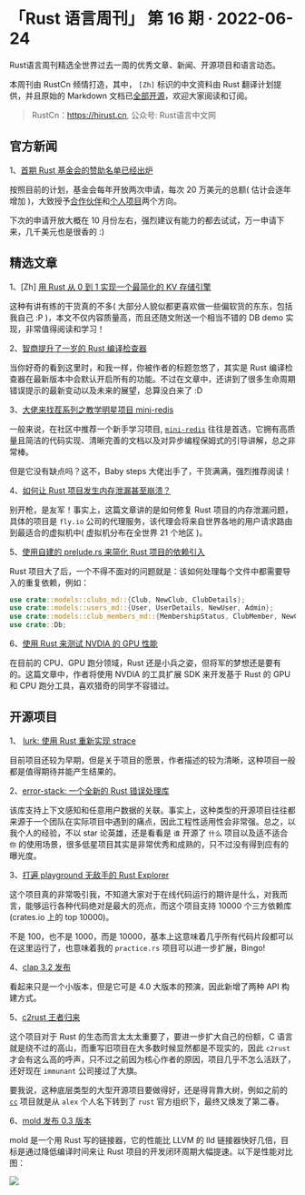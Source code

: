# 「Rust 语言周刊」 第 16 期 · 2022-06-24
Rust语言周刊精选全世界过去一周的优秀文章、新闻、开源项目和语言动态。

本周刊由 RustCn 倾情打造，其中， `[Zh]` 标识的中文资料由 Rust 翻译计划提供，并且原始的 Markdown 文档已[全部开源](https://github.com/rustlang-cn/rustt)，欢迎大家阅读和订阅。

> RustCn：https://hirust.cn, 公众号: Rust语言中文网


## 官方新闻

1、[首期 Rust 基金会的赞助名单已经出炉](https://foundation.rust-lang.org/news/2022-06-14-community-grants-program-awards-announcement/)

按照目前的计划，基金会每年开放两次申请，每次 20 万美元的总额( 估计会逐年增加 )，大致授予[合作伙伴](https://foundation.rust-lang.org/news/2022-06-14-community-grants-program-awards-announcement/#fellowship-awards)和[个人项目](https://foundation.rust-lang.org/news/2022-06-14-community-grants-program-awards-announcement/#individual-project-grant-awards)两个方向。

下次的申请开放大概在 10 月份左右，强烈建议有能力的都去试试，万一申请下来，几千美元也是很香的 :)

## 精选文章

1、[Zh] [用 Rust 从 0 到 1 实现一个最简化的 KV 存储引擎](https://blog.csdn.net/qq_36456827/article/details/125304612)

这种有讲有练的干货真的不多( 大部分人貌似都更喜欢做一些偏软货的东东，包括我自己 :P )，本文不仅内容质量高，而且还随文附送一个相当不错的 DB demo 实现，非常值得阅读和学习！

2、[智商提升了一岁的 Rust 编译检查器](https://jackh726.github.io/rust/2022/06/10/nll-stabilization.html)

当你好奇的看到这里时，和我一样，你被作者的标题忽悠了，其实是 Rust 编译检查器在最新版本中会默认开启所有的功能。不过在文章中，还讲到了很多生命周期错误提示的最新变动以及未来的展望，总算没白来了 :D

3、[大佬来找茬系列之教学明星项目 mini-redis](https://smallcultfollowing.com/babysteps/blog/2022/06/13/async-cancellation-a-case-study-of-pub-sub-in-mini-redis/)

一般来说，在社区中推荐一个新手学习项目, [`mini-redis`](https://github.com/tokio-rs/mini-redis) 往往是首选，它拥有高质量且简洁的代码实现、清晰完善的文档以及对异步编程保姆式的引导讲解，总之非常棒。

但是它没有缺点吗？这不，Baby steps 大佬出手了，干货满满，强烈推荐阅读！

4、[如何让 Rust 项目发生内存泄漏甚至崩溃？](https://fly.io/blog/rust-memory-leak/)

别开枪，是友军！事实上，这篇文章讲的是如何修复 Rust 项目的内存泄漏问题，具体的项目是 `fly.io` 公司的代理服务，该代理会将来自世界各地的用户请求路由到最适合的虚拟机中( 虚拟机分布在全世界 21 个地区 )。

5、[使用自建的 prelude.rs 来简化 Rust 项目的依赖引入](https://justinwoodring.com/blog/tidy-your-rust-imports-with-prelude/)

Rust 项目大了后，一个不得不面对的问题就是：该如何处理每个文件中都需要导入的重复依赖，例如：

```rust
use crate::models::clubs_md::{Club, NewClub, ClubDetails};
use crate::models::users_md::{User, UserDetails, NewUser, Admin};
use crate::models::club_members_md::{MembershipStatus, ClubMember, NewClubMember};
use crate::Db;
```

6、[使用 Rust 来测试 NVDIA 的 GPU 性能](https://simbleau.github.io/blog/gpu-profiling-with-rust/)

在目前的 CPU、GPU 跑分领域，Rust 还是小兵之姿，但将军的梦想还是要有的。这篇文章中，作者将使用 NVDIA 的工具扩展 SDK 来开发基于 Rust 的 GPU 和 CPU 跑分工具，喜欢猎奇的同学不容错过。


## 开源项目

1、 [lurk: 使用 Rust 重新实现 strace](https://jakobwaibel.com/2022/06/06/ptrace/)

目前项目还较为早期，但是关于项目的愿景，作者描述的较为清晰，这种项目一般都是值得期待并能产生结果的。

2、[error-stack: 一个全新的 Rust 错误处理库](https://hash.dev/blog/announcing-error-stack)

该库支持上下文感知和任意用户数据的关联。事实上，这种类型的开源项目往往都来源于一个团队在实际项目中遇到的痛点，因此工程性适用性会非常强。总之，以我个人的经验，不以 star 论英雄，还是看看是 `谁` 开源了 `什么` 项目以及适不适合 `你` 的使用场景，很多低星项目其实是非常优秀和成熟的，只不过没有得到应有的曝光度。

3、[打遍 playground 无敌手的 Rust Explorer](https://www.rustexplorer.com/b/about)

这个项目真的非常吸引我，不知道大家对于在线代码运行的期许是什么，对我而言，能够运行各种代码绝对是最大的亮点，而这个项目支持 10000 个三方依赖库(crates.io 上的 top 10000)。

不是 100，也不是 1000，而是 10000，基本上这意味着几乎所有代码片段都可以在这里运行了，也意味着我的 `practice.rs` 项目可以进一步扩展，Bingo!

4、[clap 3.2 发布](https://epage.github.io/blog/2022/06/clap-32-last-call-before-40/)

看起来只是一个小版本，但是它可是 4.0 大版本的预演，因此新增了两种 API 构建方式。

5、[c2rust 王者归来](https://immunant.com/blog/2022/06/back/)

这个项目对于 Rust 的生态而言太太太重要了，要进一步扩大自己的份额，C 语言就是绕不过的高山，而重写旧项目在大多数时候显然都是不现实的，因此 `c2rust` 才会有这么高的呼声，只不过之前因为核心作者的原因，项目几乎不怎么活跃了，还好现在 `immunant` 公司接过了大旗。

要我说，这种底层类型的大型开源项目要做得好，还是得背靠大树，例如之前的 [`cc`](https://github.com/rust-lang/cc-rs/issues/663) 项目就是从 `alex` 个人名下转到了 `rust` 官方组织下，最终又焕发了第二春。

6、[mold 发布 0.3 版本](https://github.com/rui314/mold)

mold 是一个用 Rust 写的链接器，它的性能比 LLVM 的 lld 链接器快好几倍，目标是通过降低编译时间来让 Rust 项目的开发闭环周期大幅提速。以下是性能对比图：

<img src="https://pic1.zhimg.com/80/v2-62f5d64e110fb3c6a9af669ccb1357f7_1440w.png" />

